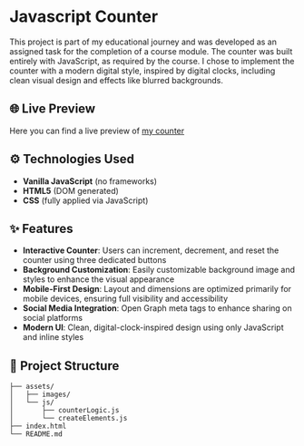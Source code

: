 # Javascript Counter

This project is part of my educational journey and was developed as an assigned task for the completion of a course module.
The counter was built entirely with JavaScript, as required by the course.
I chose to implement the counter with a modern digital style, inspired by digital clocks, including clean visual design and effects like blurred backgrounds.

## 🌐 Live Preview

Here you can find a live preview of [my counter](https://marcovasto.github.io/JavascriptCounter/)

## ⚙️ Technologies Used

- **Vanilla JavaScript** (no frameworks)
- **HTML5** (DOM generated)
- **CSS** (fully applied via JavaScript)

## ✨ Features

- **Interactive Counter**: Users can increment, decrement, and reset the counter using three dedicated buttons
- **Background Customization**: Easily customizable background image and styles to enhance the visual appearance
- **Mobile-First Design**: Layout and dimensions are optimized primarily for mobile devices, ensuring full visibility and accessibility
- **Social Media Integration**: Open Graph meta tags to enhance sharing on social platforms
- **Modern UI**: Clean, digital-clock-inspired design using only JavaScript and inline styles

## 🌳 Project Structure
```
├── assets/
│   ├── images/
│   └── js/
│       ├── counterLogic.js
│       └── createElements.js
├── index.html
└── README.md
```